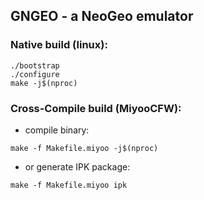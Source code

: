 ## GNGEO - a NeoGeo emulator

### Native build (linux):
```
./bootstrap
./configure
make -j$(nproc)
```

### Cross-Compile build (MiyooCFW):
- compile binary:
```
make -f Makefile.miyoo -j$(nproc)
```
- or generate IPK package:
```
make -f Makefile.miyoo ipk
```